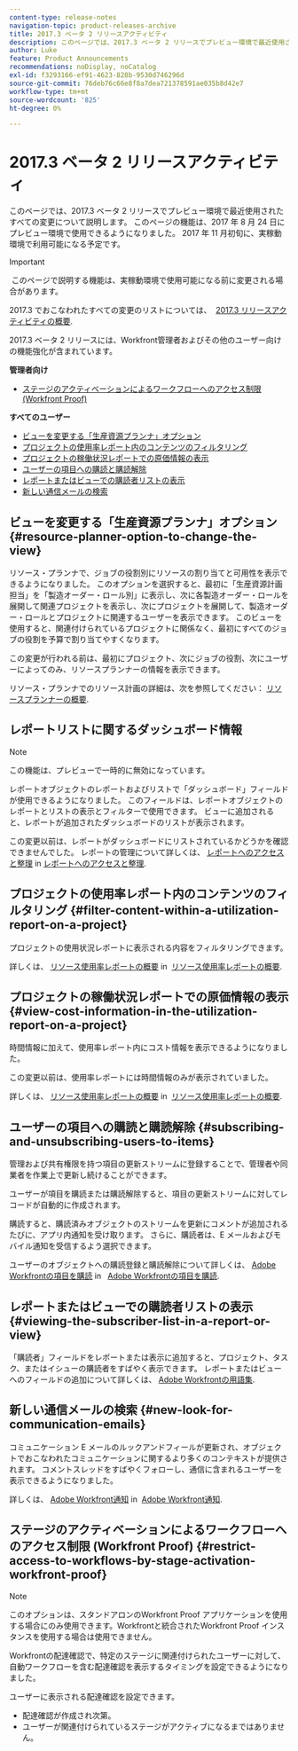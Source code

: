```yaml
---
content-type: release-notes
navigation-topic: product-releases-archive
title: 2017.3 ベータ 2 リリースアクティビティ
description: このページでは、2017.3 ベータ 2 リリースでプレビュー環境で最近使用されたすべての変更について説明します。 このページの機能は、2017 年 8 月 24 日にプレビュー環境で使用できるようになりました。 2017 年 11 月初旬に、実稼動環境で利用可能になる予定です。
author: Luke
feature: Product Announcements
recommendations: noDisplay, noCatalog
exl-id: f3293166-ef91-4623-828b-9530d746296d
source-git-commit: 76deb76c66e8f8a7dea721378591ae035b8d42e7
workflow-type: tm+mt
source-wordcount: '825'
ht-degree: 0%

---
```


# 2017.3 ベータ 2 リリースアクティビティ

このページでは、2017.3 ベータ 2 リリースでプレビュー環境で最近使用されたすべての変更について説明します。 このページの機能は、2017 年 8 月 24 日にプレビュー環境で使用できるようになりました。 2017 年 11 月初旬に、実稼動環境で利用可能になる予定です。

>[!IMPORTANT]
>
> このページで説明する機能は、実稼動環境で使用可能になる前に変更される場合があります。

2017.3 でおこなわれたすべての変更のリストについては、  [2017.3 リリースアクティビティの概要](../../../../product-announcements/product-releases/quarterly-release-archive/2017.3-release-activity/2017.3-release-activity-overview.md).

2017.3 ベータ 2 リリースには、Workfront管理者およびその他のユーザー向けの機能強化が含まれています。

**管理者向け**

* [ステージのアクティベーションによるワークフローへのアクセス制限 (Workfront Proof)](#restrict-access-to-workflows-by-stage-activation-workfront-proof)

**すべてのユーザー**

* [ビューを変更する「生産資源プランナ」オプション](#resource-planner-option-to-change-the-view)
* [プロジェクトの使用率レポート内のコンテンツのフィルタリング](#filter-content-within-a-utilization-report-on-a-project)
* [プロジェクトの稼働状況レポートでの原価情報の表示](#view-cost-information-in-the-utilization-report-on-a-project)
* [ユーザーの項目への購読と購読解除](#subscribing-and-unsubscribing-users-to-items)
* [レポートまたはビューでの購読者リストの表示](#viewing-the-subscriber-list-in-a-report-or-view)
* [新しい通信メールの検索](#new-look-for-communication-emails)

## ビューを変更する「生産資源プランナ」オプション {#resource-planner-option-to-change-the-view}

リソース・プランナで、ジョブの役割別にリソースの割り当てと可用性を表示できるようになりました。 このオプションを選択すると、最初に「生産資源計画担当」を「製造オーダー・ロール別」に表示し、次に各製造オーダー・ロールを展開して関連プロジェクトを表示し、次にプロジェクトを展開して、製造オーダー・ロールとプロジェクトに関連するユーザーを表示できます。 このビューを使用すると、関連付けられているプロジェクトに関係なく、最初にすべてのジョブの役割を予算で割り当てやすくなります。

この変更が行われる前は、最初にプロジェクト、次にジョブの役割、次にユーザーによってのみ、リソースプランナーの情報を表示できます。

リソース・プランナでのリソース計画の詳細は、次を参照してください： [リソースプランナーの概要](../../../../resource-mgmt/resource-planning/get-started-resource-planner.md).

## レポートリストに関するダッシュボード情報

>[!NOTE]
>
この機能は、プレビューで一時的に無効になっています。

レポートオブジェクトのレポートおよびリストで「ダッシュボード」フィールドが使用できるようになりました。 このフィールドは、レポートオブジェクトのレポートとリストの表示とフィルターで使用できます。 ビューに追加されると、レポートが追加されたダッシュボードのリストが表示されます。

この変更以前は、レポートがダッシュボードにリストされているかどうかを確認できませんでした。 レポートの管理について詳しくは、 [レポートへのアクセスと整理](../../../../reports-and-dashboards/reports/report-usage/access-organize-reports.md) in [レポートへのアクセスと整理](../../../../reports-and-dashboards/reports/report-usage/access-organize-reports.md).

## プロジェクトの使用率レポート内のコンテンツのフィルタリング {#filter-content-within-a-utilization-report-on-a-project}

プロジェクトの使用状況レポートに表示される内容をフィルタリングできます。

詳しくは、 [リソース使用率レポートの概要](../../../../reports-and-dashboards/reports/using-built-in-reports/resource-utilization-report.md) in  [リソース使用率レポートの概要](../../../../reports-and-dashboards/reports/using-built-in-reports/resource-utilization-report.md).

## プロジェクトの稼働状況レポートでの原価情報の表示 {#view-cost-information-in-the-utilization-report-on-a-project}

時間情報に加えて、使用率レポート内にコスト情報を表示できるようになりました。

この変更以前は、使用率レポートには時間情報のみが表示されていました。

詳しくは、 [リソース使用率レポートの概要](../../../../reports-and-dashboards/reports/using-built-in-reports/resource-utilization-report.md) in  [リソース使用率レポートの概要](../../../../reports-and-dashboards/reports/using-built-in-reports/resource-utilization-report.md).

## ユーザーの項目への購読と購読解除 {#subscribing-and-unsubscribing-users-to-items}

管理および共有権限を持つ項目の更新ストリームに登録することで、管理者や同業者を作業上で更新し続けることができます。

ユーザーが項目を購読または購読解除すると、項目の更新ストリームに対してレコードが自動的に作成されます。

購読すると、購読済みオブジェクトのストリームを更新にコメントが追加されるたびに、アプリ内通知を受け取ります。 さらに、購読者は、E メールおよびモバイル通知を受信するよう選択できます。

ユーザーのオブジェクトへの購読登録と購読解除について詳しくは、 [Adobe Workfrontの項目を購読](../../../../workfront-basics/using-notifications/subscribe-to-items-in-workfront.md) in   [Adobe Workfrontの項目を購読](../../../../workfront-basics/using-notifications/subscribe-to-items-in-workfront.md).

## レポートまたはビューでの購読者リストの表示 {#viewing-the-subscriber-list-in-a-report-or-view}

「購読者」フィールドをレポートまたは表示に追加すると、プロジェクト、タスク、またはイシューの購読者をすばやく表示できます。 レポートまたはビューへのフィールドの追加について詳しくは、 [Adobe Workfrontの用語集](../../../../workfront-basics/navigate-workfront/workfront-navigation/workfront-terminology-glossary.md).

## 新しい通信メールの検索 {#new-look-for-communication-emails}

コミュニケーション E メールのルックアンドフィールが更新され、オブジェクトでおこなわれたコミュニケーションに関するより多くのコンテキストが提供されます。 コメントスレッドをすばやくフォローし、通信に含まれるユーザーを表示できるようになりました。

詳しくは、 [Adobe Workfront通知](../../../../workfront-basics/using-notifications/wf-notifications.md) in  [Adobe Workfront通知](../../../../workfront-basics/using-notifications/wf-notifications.md).

## ステージのアクティベーションによるワークフローへのアクセス制限 (Workfront Proof) {#restrict-access-to-workflows-by-stage-activation-workfront-proof}

>[!NOTE]
>
このオプションは、スタンドアロンのWorkfront Proof アプリケーションを使用する場合にのみ使用できます。Workfrontと統合されたWorkfront Proof インスタンスを使用する場合は使用できません。

Workfrontの配達確認で、特定のステージに関連付けられたユーザーに対して、自動ワークフローを含む配達確認を表示するタイミングを設定できるようになりました。

ユーザーに表示される配達確認を設定できます。

* 配達確認が作成され次第。
* ユーザーが関連付けられているステージがアクティブになるまではありません。 
